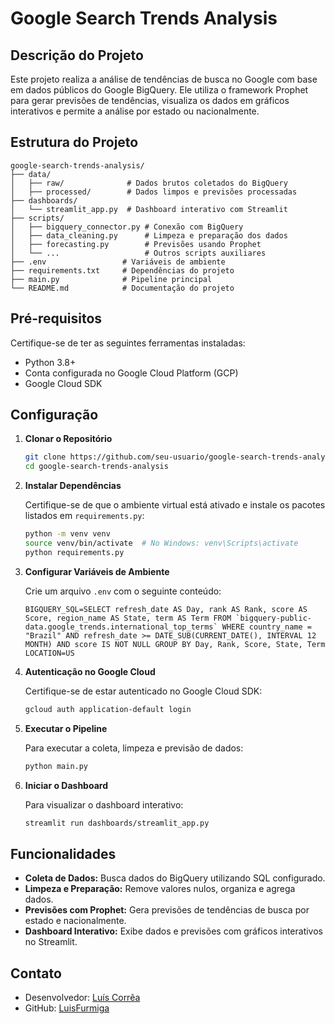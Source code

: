 # Google Search Trends Analysis

## Descrição do Projeto
Este projeto realiza a análise de tendências de busca no Google com base em dados públicos do Google BigQuery. Ele utiliza o framework Prophet para gerar previsões de tendências, visualiza os dados em gráficos interativos e permite a análise por estado ou nacionalmente.

## Estrutura do Projeto

```
google-search-trends-analysis/
├── data/
│   ├── raw/              # Dados brutos coletados do BigQuery
│   ├── processed/        # Dados limpos e previsões processadas
├── dashboards/
│   └── streamlit_app.py  # Dashboard interativo com Streamlit
├── scripts/
│   ├── bigquery_connector.py # Conexão com BigQuery
│   ├── data_cleaning.py      # Limpeza e preparação dos dados
│   ├── forecasting.py        # Previsões usando Prophet
│   └── ...                   # Outros scripts auxiliares
├── .env                 # Variáveis de ambiente
├── requirements.txt     # Dependências do projeto
├── main.py              # Pipeline principal
└── README.md            # Documentação do projeto
```

## Pré-requisitos
Certifique-se de ter as seguintes ferramentas instaladas:

- Python 3.8+
- Conta configurada no Google Cloud Platform (GCP)
- Google Cloud SDK

## Configuração

1. **Clonar o Repositório**

   ```sh
   git clone https://github.com/seu-usuario/google-search-trends-analysis.git
   cd google-search-trends-analysis
   ```

2. **Instalar Dependências**

   Certifique-se de que o ambiente virtual está ativado e instale os pacotes listados em `requirements.py`:

   ```sh
   python -m venv venv
   source venv/bin/activate  # No Windows: venv\Scripts\activate
   python requirements.py
   ```

3. **Configurar Variáveis de Ambiente**

   Crie um arquivo `.env` com o seguinte conteúdo:

   ```env
   BIGQUERY_SQL=SELECT refresh_date AS Day, rank AS Rank, score AS Score, region_name AS State, term AS Term FROM `bigquery-public-data.google_trends.international_top_terms` WHERE country_name = "Brazil" AND refresh_date >= DATE_SUB(CURRENT_DATE(), INTERVAL 12 MONTH) AND score IS NOT NULL GROUP BY Day, Rank, Score, State, Term
   LOCATION=US
   ```

4. **Autenticação no Google Cloud**

   Certifique-se de estar autenticado no Google Cloud SDK:

   ```sh
   gcloud auth application-default login
   ```

5. **Executar o Pipeline**

   Para executar a coleta, limpeza e previsão de dados:

   ```sh
   python main.py
   ```

6. **Iniciar o Dashboard**

   Para visualizar o dashboard interativo:

   ```sh
   streamlit run dashboards/streamlit_app.py
   ```

## Funcionalidades

- **Coleta de Dados:** Busca dados do BigQuery utilizando SQL configurado.
- **Limpeza e Preparação:** Remove valores nulos, organiza e agrega dados.
- **Previsões com Prophet:** Gera previsões de tendências de busca por estado e nacionalmente.
- **Dashboard Interativo:** Exibe dados e previsões com gráficos interativos no Streamlit.

## Contato
- Desenvolvedor: [Luís Corrêa](mailto:luisfernandodasilvacorrea@yahoo.com.br)
- GitHub: [LuisFurmiga](https://github.com/LuisFurmiga)
